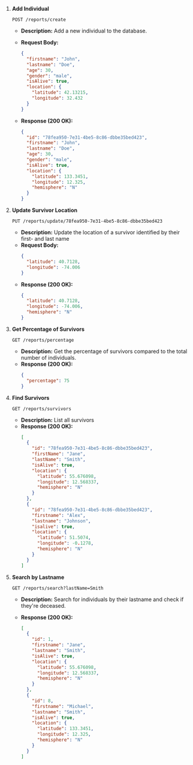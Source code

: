 1.  **Add Individual**

    `POST /reports/create`

    - **Description:** Add a new individual to the database.
    - **Request Body:**
      ```json
      {
        "firstname": "John",
        "lastname": "Doe",
        "age": 30,
        "gender": "male",
        "isAlive": true,
        "location": {
          "latitude": 42.13215,
          "longitude": 32.432
        }
      }
      ```
    - **Response (200 OK):**

      ```json
      {
        "id": "78fea950-7e31-4be5-8c86-dbbe35bed423",
        "firstname": "John",
        "lastname": "Doe",
        "age": 30,
        "gender": "male",
        "isAlive": true,
        "location": {
          "latitude": 133.3451,
          "longitude": 12.325,
          "hemisphere": "N"
        }
      }
      ```

2.  **Update Survivor Location**

    `PUT /reports/update/78fea950-7e31-4be5-8c86-dbbe35bed423`

    - **Description:** Update the location of a survivor identified by their first- and last name
    - **Request Body:**
      ```json
      {
        "latitude": 40.7128,
        "longitude": -74.006
      }
      ```
    - **Response (200 OK):**
      ```json
      {
        "latitude": 40.7128,
        "longitude": -74.006,
        "hemisphere": "N"
      }
      ```

3.  **Get Percentage of Survivors**

    `GET /reports/percentage`

    - **Description:** Get the percentage of survivors compared to the total number of individuals.
    - **Response (200 OK):**
      ```json
      {
        "percentage": 75
      }
      ```

4.  **Find Survivors**

    `GET /reports/survivors`

    - **Description:** List all survivors
    - **Response (200 OK):**
      ```json
      [
        {
          "id": "78fea950-7e31-4be5-8c86-dbbe35bed423",
          "firstName": "Jane",
          "lastName": "Smith",
          "isAlive": true,
          "location": {
            "latitude": 55.676098,
            "longitude": 12.568337,
            "hemisphere": "N"
          }
        },
        {
          "id": "78fea950-7e31-4be5-8c86-dbbe35bed423",
          "firstname": "Alex",
          "lastname": "Johnson",
          "isalive": true,
          "location": {
            "latitude": 51.5074,
            "longitude": -0.1278,
            "hemisphere": "N"
          }
        }
      ]
      ```

5.  **Search by Lastname**

    `GET /reports/search?lastName=Smith`

    - **Description:** Search for individuals by their lastname and check if they're deceased.
    - **Response (200 OK):**

      ```json
      [
        {
          "id": 1,
          "firstname": "Jane",
          "lastname": "Smith",
          "isAlive": true,
          "location": {
            "latitude": 55.676098,
            "longitude": 12.568337,
            "hemisphere": "N"
          }
        },
        {
          "id": 8,
          "firstname": "Michael",
          "lastname": "Smith",
          "isAlive": true,
          "location": {
            "latitude": 133.3451,
            "longitude": 12.325,
            "hemisphere": "N"
          }
        }
      ]
      ```
